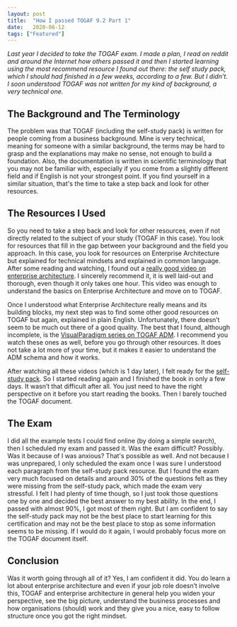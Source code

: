 ```yaml
---
layout: post
title:  "How I passed TOGAF 9.2 Part 1"
date:   2020-06-12
tags: ["Featured"]
---
```


*Last year I decided to take the TOGAF exam. I made a plan, I read on reddit and around the Internet how others passed it and then I started learning using the most recommend resource I found out there: the self study pack, which I should had finished in a few weeks, according to a few. But I didn’t. I soon understood TOGAF was not written for my kind of background, a very technical one.*

## The Background and The Terminology

The problem was that TOGAF (including the self-study pack) is written for people coming from a business background. Mine is very technical, meaning for someone with a similar background, the terms may be hard to grasp and the explanations may make no sense, not enough to build a foundation. Also, the documentation is written in scientific terminology that you may not be familiar with, especially if you come from a slightly different field and if English is not your strongest point. If you find yourself in a similar situation, that's the time to take a step back and look for other resources.

## The Resources I Used

So you need to take a step back and look for other resources, even if not directly related to the subject of your study (TOGAF in this case). You look for resources that fill in the gap between your background and the field you approach. In this case, you look for resources on Enterprise Architecture but explained for technical mindsets and explained in common language. After some reading and watching, I found out a [really good video on enterprise architecture](https://www.youtube.com/watch?v=UnhC9xk9wiE). I sincerely recommend it, it is well laid-out and thorough, even though it only takes one hour. This video was enough to understand the basics on Enterprise Architecture and move on to TOGAF.

Once I understood what Enterprise Architecture really means and its building blocks, my next step was to find some other good resources on TOGAF but again, explained in plain English. Unfortunately, there doesn’t seem to be much out there of a good quality. The best that I found, although incomplete, is the [VisualParadigm series on TOGAF ADM](https://www.youtube.com/watch?v=NHF1VftWTQk&t=340s). I recommend you watch these ones as well, before you go through other resources. It does not take a lot more of your time, but it makes it easier to understand the ADM schema and how it works.

After watching all these videos (which is 1 day later), I felt ready for the [self-study pack](https://shop.opengroup.org/b097). So I started reading again and I finished the book in only a few days. It wasn’t that difficult after all. You just need to have the right perspective on it before you start reading the books.  Then I barely touched the TOGAF document.

## The Exam

I did all the example tests I could find online (by doing a simple search), then I scheduled my exam and passed it.
Was the exam difficult? Possibly. Was it because of I was anxious? That's possible as well. And not because I was unprepared, I only scheduled the exam once I was sure I understood each paragraph from the self-study pack resource. But I found the exam very much focused on details and around 30% of the questions felt as they were missing from the self-study pack, which made the exam very stressful. I felt I had plenty of time though, so I just took those questions one by one and decided the best answer to my best ability. In the end, I passed with almost 90%, I got most of them right. But I am confident to say the self-study pack may not be the best place to start learning for this certification and may not be the best place to stop as some information seems to be missing. If I would do it again, I would probably focus more on the TOGAF document itself.

## Conclusion

Was it worth going through all of it? Yes, I am confident it did. You do learn a lot about enterprise architecture and even if your job role doesn’t involve this, TOGAF and enterprise architecture in general help you widen your perspective, see the big picture, understand the business processes and how organisations (should) work and they give you a nice, easy to follow structure once you got the right mindset. 
